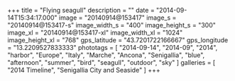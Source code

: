+++
title = "Flying seagull"
description = ""
date = "2014-09-14T15:34:17.000"
image = "20140914@153417"
image_s = "20140914@153417-s"
image_width_s = "400"
image_height_s = "300"
image_xl = "20140914@153417-xl"
image_width_xl = "1024"
image_height_xl = "768"
gps_latitude = "43.7201722166667"
gps_longitude = "13.2209527833333"
phototags = [ "2014-09-14", "2014-09", "2014", "harbor", "Europe", "Italy", "Marche", "Ancona", "Senigallia", "blue", "afternoon", "summer", "bird", "seagull", "outdoor", "sky" ]
galleries = [ "2014 Timeline", "Senigallia City and Seaside" ]
+++

